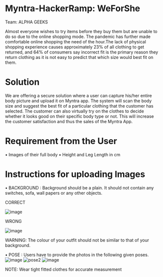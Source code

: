 # Myntra-HackerRamp: WeForShe
Team: ALPHA GEEKS

Almost everyone wishes to try items before they buy them but are unable to do so due to the online shopping mode. The pandemic has further made comfortable online shopping the need of the hour.The lack of physical shopping experience causes approximately 23% of all clothing to get returned, and 64% of consumers say incorrect fit is the primary reason they return clothing as it is not easy to predict that which size would best fit on them.


# Solution
We are offering a secure solution where a user can capture his/her entire body picture and upload it on Myntra app. The system will scan the body size and suggest the best fit of a particular clothing that the customer has selected. The customer can also virtually try on the clothes to decide whether it looks good on their specific body type or not. This will increase the customer satisfaction and thus the sales of the Myntra App.

# Requirement from the User
•	Images of their full body
•	Height and Leg Length in cm

# Instructions for uploading Images
•	BACKGROUND :
Background should be a plain. It should not contain any switches, sofa, wall papers or any other objects.


CORRECT 

![image](https://user-images.githubusercontent.com/60663789/114011695-28f1b900-9883-11eb-8434-22b1d7c0500c.png)           

WRONG

![image](https://user-images.githubusercontent.com/60663789/114011883-5b031b00-9883-11eb-9251-191f9024b1ff.png)

WARNING: The colour of your outfit should not be similar to that of your background.

•	POSE :
Users have to provide the photos in the following given poses.
![image](https://user-images.githubusercontent.com/60663789/114013812-97377b00-9885-11eb-8ea5-cd28a8e07695.png)  ![pose2](https://user-images.githubusercontent.com/60663789/114013925-b2a28600-9885-11eb-8b10-f9fef2037344.PNG) ![image](https://user-images.githubusercontent.com/60663789/114013987-c5b55600-9885-11eb-8dc9-ec82fd14067f.png)



NOTE: Wear tight fitted clothes for accurate measurement



                                                                                             
